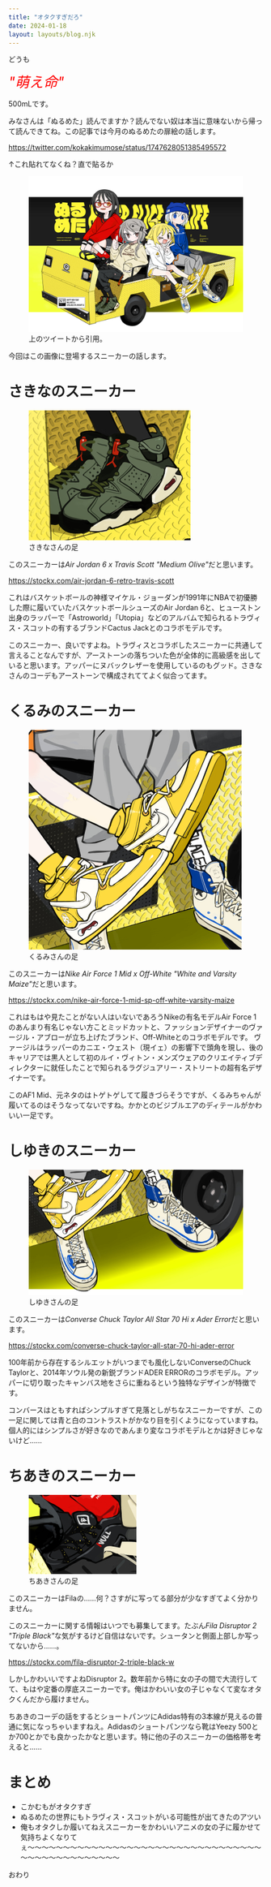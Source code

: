 ```yaml
---
title: "オタクすぎだろ"
date: 2024-01-18
layout: layouts/blog.njk
---
```

<p>どうも</p>

<p><em><span style="font-size: 200%"><span style="color: #ff0000">"萌え命"</span></span></em></p>

<p>500mLです。</p>

<p>みなさんは「ぬるめた」読んでますか？読んでない奴は本当に意味ないから帰って読んできてね。この記事では今月のぬるめたの扉絵の話します。</p>

<p><a href="https://twitter.com/kokakimumose/status/1747628051385495572" target="_blank" rel="noopener noreferrer">https://twitter.com/kokakimumose/status/1747628051385495572</a></p>

<p>↑これ貼れてなくね？直で貼るか</p>

<p><figure title="上のツイートから引用。"><img src="/img/blog/20240118105657.png"><figcaption>上のツイートから引用。</figcaption></figure></p>

<p>今回はこの画像に登場するスニーカーの話します。</p>

<h1>さきなのスニーカー</h1>

<p><figure title="さきなさんの足"><img src="/img/blog/20240118110614.png"><figcaption>さきなさんの足</figcaption></figure></p>

<p>このスニーカーは<em>Air Jordan 6 x Travis Scott "Medium Olive"</em>だと思います。</p>

<p><a href="https://stockx.com/air-jordan-6-retro-travis-scott" target="_blank" rel="noopener noreferrer">https://stockx.com/air-jordan-6-retro-travis-scott</a></p>

<p>これはバスケットボールの神様マイケル・ジョーダンが1991年にNBAで初優勝した際に履いていたバスケットボールシューズのAir Jordan 6と、ヒューストン出身のラッパーで「Astroworld」「Utopia」などのアルバムで知られるトラヴィス・スコットの有するブランドCactus Jackとのコラボモデルです。</p>

<p>このスニーカー、良いですよね。トラヴィスとコラボしたスニーカーに共通して言えることなんですが、アーストーンの落ちついた色が全体的に高級感を出していると思います。アッパーにヌバックレザーを使用しているのもグッド。さきなさんのコーデもアーストーンで構成されててよく似合ってます。</p>

<h1>くるみのスニーカー</h1>

<p><figure title="くるみさんの足"><img src="/img/blog/20240118110929.png"><figcaption>くるみさんの足</figcaption></figure></p>

<p>このスニーカーは<em>Nike Air Force 1 Mid x Off-White "White and Varsity Maize"</em>だと思います。</p>

<p><a href="https://stockx.com/nike-air-force-1-mid-sp-off-white-varsity-maize" target="_blank" rel="noopener noreferrer">https://stockx.com/nike-air-force-1-mid-sp-off-white-varsity-maize</a></p>

<p>これはもはや見たことがない人はいないであろうNikeの有名モデルAir Force 1のあんまり有名じゃない方ことミッドカットと、ファッションデザイナーのヴァージル・アブローが立ち上げたブランド、Off-Whiteとのコラボモデルです。
ヴァージルはラッパーのカニエ・ウェスト（現イェ）の影響下で頭角を現し、後のキャリアでは黒人として初のルイ・ヴィトン・メンズウェアのクリエイティブディレクターに就任したことで知られるラグジュアリー・ストリートの超有名デザイナーです。</p>

<p>このAF1 Mid、元ネタのはトゲトゲしてて履きづらそうですが、くるみちゃんが履いてるのはそうなってないですね。かかとのビジブルエアのディテールがかわいい一足です。</p>

<h1>しゆきのスニーカー</h1>

<p><figure title="しゆきさんの足"><img src="/img/blog/20240118111214.png"><figcaption>しゆきさんの足</figcaption></figure></p>

<p>このスニーカーは<em>Converse Chuck Taylor All Star 70 Hi x Ader Error</em>だと思います。</p>

<p><a href="https://stockx.com/converse-chuck-taylor-all-star-70-hi-ader-error" target="_blank" rel="noopener noreferrer">https://stockx.com/converse-chuck-taylor-all-star-70-hi-ader-error</a></p>

<p>100年前から存在するシルエットがいつまでも風化しないConverseのChuck Taylorと、2014年ソウル発の新鋭ブランドADER ERRORのコラボモデル。アッパーに切り取ったキャンバス地をさらに重ねるという独特なデザインが特徴です。</p>

<p>コンバースはともすればシンプルすぎて見落としがちなスニーカーですが、この一足に関しては青と白のコントラストがかなり目を引くようになっていますね。個人的にはシンプルさが好きなのであんまり変なコラボモデルとかは好きじゃないけど……</p>

<h1>ちあきのスニーカー</h1>

<p><figure title="ちあきさんの足"><img src="/img/blog/20240118143859.png"><figcaption>ちあきさんの足</figcaption></figure></p>

<p>このスニーカーはFilaの……何？さすがに写ってる部分が少なすぎてよく分かりません。</p>

<p>このスニーカーに関する情報はいつでも募集してます。たぶん<em>Fila Disruptor 2 "Triple Black"</em>な気がするけど自信はないです。シュータンと側面上部しか写ってないから……。</p>

<p><a href="https://stockx.com/fila-disruptor-2-triple-black-w" target="_blank" rel="noopener noreferrer">https://stockx.com/fila-disruptor-2-triple-black-w</a></p>

<p>しかしかわいいですよねDisruptor 2。数年前から特に女の子の間で大流行してて、もはや定番の厚底スニーカーです。俺はかわいい女の子じゃなくて変なオタクくんだから履けません。</p>

<p>ちあきのコーデの話をするとショートパンツにAdidas特有の3本線が見えるの普通に気になっちゃいますねえ。Adidasのショートパンツなら靴はYeezy 500とか700とかでも良かったかなと思います。特に他の子のスニーカーの価格帯を考えると……</p>

<h1>まとめ</h1>

<ul>
<li>こかむもがオタクすぎ</li>
<li>ぬるめたの世界にもトラヴィス・スコットがいる可能性が出てきたのアツい</li>
<li>俺もオタクしか履いてねえスニーカーをかわいいアニメの女の子に履かせて気持ちよくなりてぇ〜〜〜〜〜〜〜〜〜〜〜〜〜〜〜〜〜〜〜〜〜〜〜〜〜〜〜〜〜〜〜〜〜〜〜〜〜〜〜〜〜〜〜〜〜〜〜</li>
</ul>


<p>おわり</p>